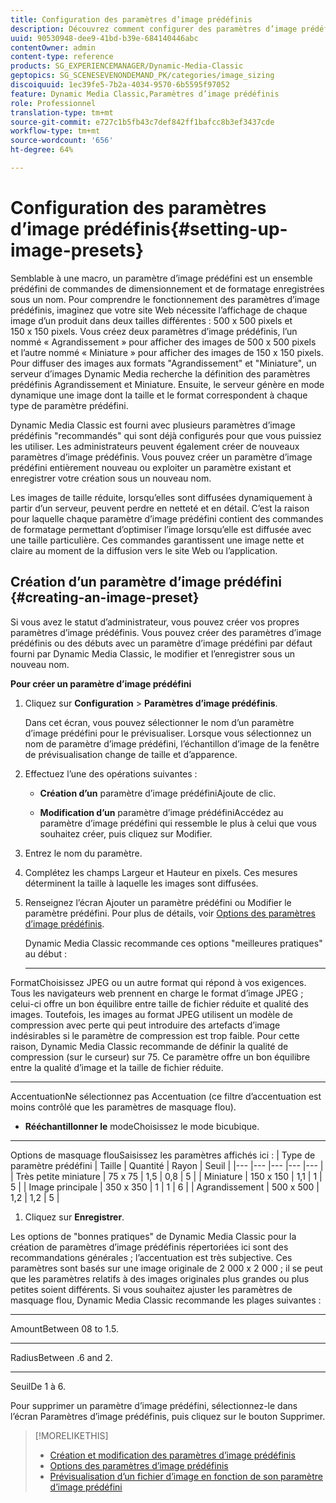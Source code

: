 ```yaml
---
title: Configuration des paramètres d’image prédéfinis
description: Découvrez comment configurer des paramètres d’image prédéfinis.
uuid: 90530948-dee9-41bd-b39e-684140446abc
contentOwner: admin
content-type: reference
products: SG_EXPERIENCEMANAGER/Dynamic-Media-Classic
geptopics: SG_SCENESEVENONDEMAND_PK/categories/image_sizing
discoiquuid: 1ec39fe5-7b2a-4034-9570-6b5595f97052
feature: Dynamic Media Classic,Paramètres d’image prédéfinis
role: Professionnel
translation-type: tm+mt
source-git-commit: e727c1b5fb43c7def842ff1bafcc8b3ef3437cde
workflow-type: tm+mt
source-wordcount: '656'
ht-degree: 64%

---
```



# Configuration des paramètres d’image prédéfinis{#setting-up-image-presets}

Semblable à une macro, un paramètre d’image prédéfini est un ensemble prédéfini de commandes de dimensionnement et de formatage enregistrées sous un nom. Pour comprendre le fonctionnement des paramètres d’image prédéfinis, imaginez que votre site Web nécessite l’affichage de chaque image d’un produit dans deux tailles différentes : 500 x 500 pixels et 150 x 150 pixels. Vous créez deux paramètres d’image prédéfinis, l’un nommé « Agrandissement » pour afficher des images de 500 x 500 pixels et l’autre nommé « Miniature » pour afficher des images de 150 x 150 pixels. Pour diffuser des images aux formats &quot;Agrandissement&quot; et &quot;Miniature&quot;, un serveur d’images Dynamic Media recherche la définition des paramètres prédéfinis Agrandissement et Miniature. Ensuite, le serveur génère en mode dynamique une image dont la taille et le format correspondent à chaque type de paramètre prédéfini.

Dynamic Media Classic est fourni avec plusieurs paramètres d’image prédéfinis &quot;recommandés&quot; qui sont déjà configurés pour que vous puissiez les utiliser. Les administrateurs peuvent également créer de nouveaux paramètres d’image prédéfinis. Vous pouvez créer un paramètre d’image prédéfini entièrement nouveau ou exploiter un paramètre existant et enregistrer votre création sous un nouveau nom.

Les images de taille réduite, lorsqu’elles sont diffusées dynamiquement à partir d’un serveur, peuvent perdre en netteté et en détail. C’est la raison pour laquelle chaque paramètre d’image prédéfini contient des commandes de formatage permettant d’optimiser l’image lorsqu’elle est diffusée avec une taille particulière. Ces commandes garantissent une image nette et claire au moment de la diffusion vers le site Web ou l’application.

## Création d’un paramètre d’image prédéfini  {#creating-an-image-preset}

Si vous avez le statut d’administrateur, vous pouvez créer vos propres paramètres d’image prédéfinis. Vous pouvez créer des paramètres d’image prédéfinis ou des débuts avec un paramètre d’image prédéfini par défaut fourni par Dynamic Media Classic, le modifier et l’enregistrer sous un nouveau nom.

**Pour créer un paramètre d’image prédéfini**

1. Cliquez sur **Configuration** > **Paramètres d’image prédéfinis**.

   Dans cet écran, vous pouvez sélectionner le nom d’un paramètre d’image prédéfini pour le prévisualiser. Lorsque vous sélectionnez un nom de paramètre d’image prédéfini, l’échantillon d’image de la fenêtre de prévisualisation change de taille et d’apparence.

1. Effectuez l’une des opérations suivantes :

   * **Création d’un**
paramètre d’image prédéfiniAjoute de clic.

   * **Modification d’un**
paramètre d’image prédéfiniAccédez au paramètre d’image prédéfini qui ressemble le plus à celui que vous souhaitez créer, puis cliquez sur Modifier.

1. Entrez le nom du paramètre.
1. Complétez les champs Largeur et Hauteur en pixels. Ces mesures déterminent la taille à laquelle les images sont diffusées.
1. Renseignez l’écran Ajouter un paramètre prédéfini ou Modifier le paramètre prédéfini. Pour plus de détails, voir [Options des paramètres d’image prédéfinis](application-setup.md#image_preset_options).

   Dynamic Media Classic recommande ces options &quot;meilleures pratiques&quot; au début :

   * ****
FormatChoisissez JPEG ou un autre format qui répond à vos exigences. Tous les navigateurs web prennent en charge le format d’image JPEG ; celui-ci offre un bon équilibre entre taille de fichier réduite et qualité des images. Toutefois, les images au format JPEG utilisent un modèle de compression avec perte qui peut introduire des artefacts d’image indésirables si le paramètre de compression est trop faible. Pour cette raison, Dynamic Media Classic recommande de définir la qualité de compression (sur le curseur) sur 75. Ce paramètre offre un bon équilibre entre la qualité d’image et la taille de fichier réduite.

   * ****
AccentuationNe sélectionnez pas Accentuation (ce filtre d’accentuation est moins contrôlé que les paramètres de masquage flou).

   * **Rééchantillonner le**
modeChoisissez le mode bicubique.

   * ****
Options de masquage flouSaisissez les paramètres affichés ici :
   | Type de paramètre prédéfini | Taille | Quantité | Rayon | Seuil |
   |--- |--- |--- |--- |--- |
   | Très petite miniature | 75 x 75 | 1,5 | 0,8 | 5 |
   | Miniature | 150 x 150 | 1,1 | 1 | 5 |
   | Image principale | 350 x 350 | 1 | 1 | 6 |
   | Agrandissement | 500 x 500 | 1,2 | 1,2 | 5 |

1. Cliquez sur **Enregistrer**.

Les options de &quot;bonnes pratiques&quot; de Dynamic Media Classic pour la création de paramètres d’image prédéfinis répertoriées ici sont des recommandations générales ; l’accentuation est très subjective. Ces paramètres sont basés sur une image originale de 2 000 x 2 000 ; il se peut que les paramètres relatifs à des images originales plus grandes ou plus petites soient différents. Si vous souhaitez ajuster les paramètres de masquage flou, Dynamic Media Classic recommande les plages suivantes :

* ****
AmountBetween 08 to 1.5.

* ****
RadiusBetween .6 and 2.

* ****
SeuilDe 1 à 6.

Pour supprimer un paramètre d’image prédéfini, sélectionnez-le dans l’écran Paramètres d’image prédéfinis, puis cliquez sur le bouton Supprimer.

>[!MORELIKETHIS]
>
>* [Création et modification des paramètres d’image prédéfinis](application-setup.md#creating_and_editing_image_presets)
>* [Options des paramètres d’image prédéfinis](application-setup.md#image_preset_options)
>* [Prévisualisation d’un fichier d’image en fonction de son paramètre d’image prédéfini](previewing-asset.md#previewing_an_image_asset_based_on_its_image_preset)

